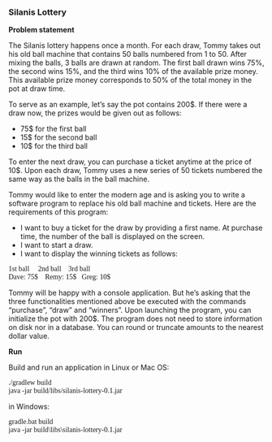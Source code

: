 <h3>Silanis Lottery</h3>

<strong>Problem statement</strong>

The Silanis lottery happens once a month. For each draw, Tommy takes out his old ball machine 
that contains 50 balls numbered from 1 to 50. After mixing the balls, 3 balls are drawn at random.
The first ball drawn wins 75%, the second wins 15%, and the third wins 10% of the available prize money. 
This available prize money corresponds to 50% of the total money in the pot at draw time.

To serve as an example, let’s say the pot contains 200$. If there were a draw now,
the prizes would be given out as follows:

- 75$ for the first ball
- 15$ for the second ball
- 10$ for the third ball

To enter the next draw, you can purchase a ticket anytime at the price of 10$. Upon each draw,
Tommy uses a new series of 50 tickets numbered the same way as the balls in the ball machine.

Tommy would like to enter the modern age and is asking you to write a software program to replace his old ball
machine and tickets. Here are the requirements of this program:

- I want to buy a ticket for the draw by providing a first name. At purchase time, the number of the ball
  is displayed on the screen.
- I want to start a draw.
- I want to display the winning tickets as follows:

<pre style="font-family: Lucida Console">
1st ball     2nd ball    3rd ball
Dave: 75$    Remy: 15$   Greg: 10$
</pre>

Tommy will be happy with a console application. But he’s asking that the three functionalities mentioned above
be executed with the commands “purchase”, “draw” and “winners”.
Upon launching the program, you can initialize the pot with 200$. The program does not need to store information 
on disk nor in a database. You can round or truncate amounts to the nearest dollar value.

<strong>Run</strong>

Build and run an application
in Linux or Mac OS:
<pre style="font-family: Lucida Console">./gradlew build
java -jar build/libs/silanis-lottery-0.1.jar</pre>
in Windows:
<pre style="font-family: Lucida Console">gradle.bat build
java -jar build\libs\silanis-lottery-0.1.jar</pre>
